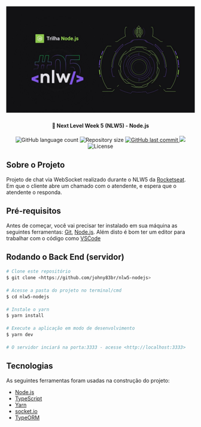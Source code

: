 <h1 align="center">
  <img alt="NextLevelWeek" title="#NextLevelWeek" src="./public/images/nlw5.jpg" />
</h1>

<h4 align="center">🚀 Next Level Week 5 (NLW5) - Node.js</h4>

<p align="center">
  <img alt="GitHub language count" src="https://img.shields.io/github/languages/count/johny83br/nlw5-nodejs?color=%2304D361">

  <img alt="Repository size" src="https://img.shields.io/github/repo-size/johny83br/nlw5-nodejs">
  
  <a href="https://github.com/johny83br/nlw5-nodejs/commits/master">
    <img alt="GitHub last commit" src="https://img.shields.io/github/last-commit/johny83br/nlw5-nodejs">
  </a>

  <img src="https://img.shields.io/static/v1?label=Blog&message=Rocketseat&color=7159c1&style=for-the-badge&logo=ghost"/>

  <img alt="License" src="https://img.shields.io/badge/license-MIT-brightgreen">

</p>

## Sobre o Projeto

Projeto de chat via WebSocket realizado durante o NLW5 da <a href="https://rocketseat.com.br/">Rocketseat</a>. Em que o cliente abre um chamado com o atendente, e espera que o atendente o responda.

## Pré-requisitos

Antes de começar, você vai precisar ter instalado em sua máquina as seguintes ferramentas:
[Git](https://git-scm.com), [Node.js](https://nodejs.org/en/). 
Além disto é bom ter um editor para trabalhar com o código como [VSCode](https://code.visualstudio.com/)

## Rodando o Back End (servidor)

```bash
# Clone este repositório
$ git clone <https://github.com/johny83br/nlw5-nodejs>

# Acesse a pasta do projeto no terminal/cmd
$ cd nlw5-nodejs

# Instale o yarn
$ yarn install

# Execute a aplicação em modo de desenvolvimento
$ yarn dev

# O servidor inciará na porta:3333 - acesse <http://localhost:3333>
```

## Tecnologias

As seguintes ferramentas foram usadas na construção do projeto:

- [Node.js](https://nodejs.org/en/)
- [TypeScript](https://www.typescriptlang.org/)
- [Yarn](https://yarnpkg.com/)
- [socket.io](https://socket.io/)
- [TypeORM](https://typeorm.io/)